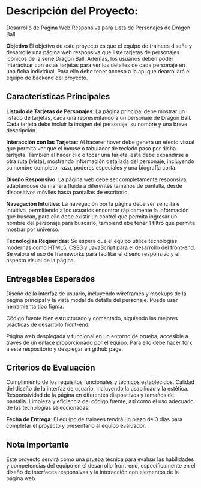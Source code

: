 
# Descripción del Proyecto: 
Desarrollo de Página Web Responsiva para Lista de Personajes de Dragon Ball

**Objetivo** El objetivo de este proyecto es que el equipo de trainees diseñe y desarrolle una página web responsiva que liste tarjetas de personajes icónicos de la serie Dragon Ball. Además, los usuarios deben poder interactuar con estas tarjetas para ver los detalles de cada personaje en una ficha individual. Para ello debe tener acceso a la api que dearrollará el equipo de backend del proyecto.

## Características Principales

**Listado de Tarjetas de Personajes**: La página principal debe mostrar un listado de tarjetas, cada una representando a un personaje de Dragon Ball. Cada tarjeta debe incluir la imagen del personaje, su nombre y una breve descripción.

**Interacción con las Tarjetas**: Al hacerer hover debe genera un efecto visual que permita ver que el mouse o tabulador de teclado paso por dicha tarhjeta. Tambien al hacer clic o tocar una tarjeta, esta debe expandirse a otra ruta (vista), mostrando información detallada del personaje, incluyendo su nombre completo, raza, poderes especiales y una biografía corta.

**Diseño Responsivo**: La página web debe ser completamente responsiva, adaptándose de manera fluida a diferentes tamaños de pantalla, desde dispositivos móviles hasta pantallas de escritorio.

**Navegación Intuitiva**: La navegación por la página debe ser sencilla e intuitiva, permitiendo a los usuarios encontrar rápidamente la información que buscan, para ello debe existir un control que permita ingresar un nombre del personaje para buscarlo, tambiend ebe tener 1 filtro que permita mostrar por universo.

**Tecnologías Requeridas**: Se espera que el equipo utilice tecnologías modernas como HTML5, CSS3 y JavaScript para el desarrollo del front-end. Se valora el uso de frameworks para facilitar el diseño responsivo y el aspecto visual de la página.

## Entregables Esperados

Diseño de la interfaz de usuario, incluyendo wireframes y mockups de la página principal y la vista modal de detalle del personaje. Puede usar herramienta tipo figma.

Código fuente bien estructurado y comentado, siguiendo las mejores prácticas de desarrollo front-end.

Página web desplegada y funcional en un entorno de prueba, accesible a través de un enlace proporcionado por el equipo. Para ello debe hacer fork a este respositorio y desplegar en github page.

## Criterios de Evaluación

Cumplimiento de los requisitos funcionales y técnicos establecidos. Calidad del diseño de la interfaz de usuario, incluyendo la usabilidad y la estética. Responsividad de la página en diferentes dispositivos y tamaños de pantalla. Limpieza y eficiencia del código fuente, así como el uso adecuado de las tecnologías seleccionadas. 

**Fecha de Entrega**: El equipo de trainees tendrá un plazo de 3 días para completar el proyecto y presentarlo al equipo evaluador.

## Nota Importante
Este proyecto servirá como una prueba técnica para evaluar las habilidades y competencias del equipo en el desarrollo front-end, específicamente en el diseño de interfaces responsivas y la interacción con elementos de la página web.

